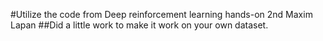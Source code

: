 #Utilize the code from Deep reinforcement learning hands-on 2nd Maxim Lapan 
##Did a little work to make it work on your own dataset. 
